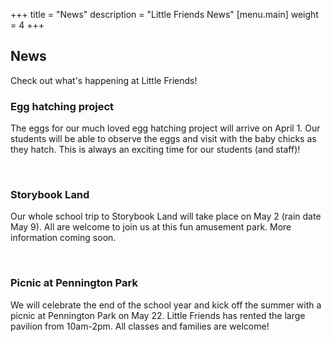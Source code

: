 +++
title = "News"
description = "Little Friends News"
[menu.main]
  weight = 4
+++

## News

Check out what's happening at Little Friends! 

### Egg hatching project 

The eggs for our much loved egg hatching project will arrive on April 1. 
Our students will be able to observe the eggs and visit with the baby chicks 
as they hatch. This is always an exciting time for our students (and staff)!

&nbsp;

### Storybook Land

Our whole school trip to Storybook Land will take place on May 2 
(rain date May 9). All are welcome to join us at this fun amusement park. 
More information coming soon.

&nbsp;

### Picnic at Pennington Park

We will celebrate the end of the school year and kick off the summer with 
a picnic at Pennington Park on May 22. Little Friends has rented the large 
pavilion from 10am-2pm. All classes and families are welcome!
